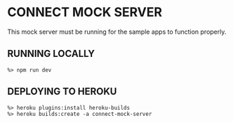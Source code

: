 # CONNECT MOCK SERVER

This mock server must be running for the sample apps to function properly.

## RUNNING LOCALLY
```
%> npm run dev
```

## DEPLOYING TO HEROKU

```
%> heroku plugins:install heroku-builds
%> heroku builds:create -a connect-mock-server
```
